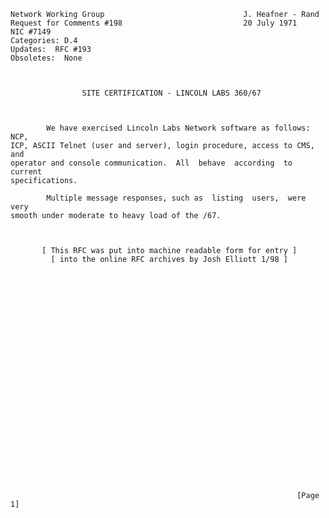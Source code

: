     Network Working Group                               J. Heafner - Rand
    Request for Comments #198                           20 July 1971
    NIC #7149
    Categories: D.4
    Updates:  RFC #193
    Obsoletes:  None



                    SITE CERTIFICATION - LINCOLN LABS 360/67



            We have exercised Lincoln Labs Network software as follows: NCP,
    ICP, ASCII Telnet (user and server), login procedure, access to CMS, and
    operator and console communication.  All  behave  according  to  current
    specifications.

            Multiple message responses, such as  listing  users,  were  very
    smooth under moderate to heavy load of the /67.



           [ This RFC was put into machine readable form for entry ]
             [ into the online RFC archives by Josh Elliott 1/98 ]


























                                                                    [Page 1]
